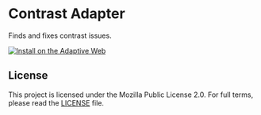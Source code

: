 # Contrast Adapter
Finds and fixes contrast issues.

<a href="https://adaptiveweb.io/configure/#/adapters/contrast-adapter"><img src="https://adaptiveweb.io/assets/badge.svg" alt="Install on the Adaptive Web" /></a>

## License
This project is licensed under the Mozilla Public License 2.0. For full terms, please read the [LICENSE](/TheAdaptiveWeb/AdaptiveWeb-Core/blob/master/LICENSE) file.
